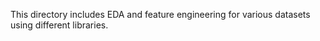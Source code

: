 This directory includes EDA and feature engineering for various datasets using different libraries.
